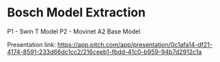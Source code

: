 # Bosch Model Extraction

P1 - Swin T Model
P2 - Movinet A2 Base Model

Presentation link: https://app.pitch.com/app/presentation/0c1afa14-df21-4174-8591-233d66dc1cc2/216ceeb1-fbdd-41c0-b959-94b7d2912c1a

